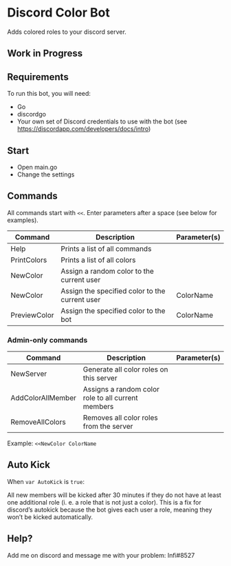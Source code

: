 # Discord Color Bot
Adds colored roles to your discord server.

## Work in Progress

## Requirements

To run this bot, you will need:

- Go
- discordgo
- Your own set of Discord credentials to use with the bot (see https://discordapp.com/developers/docs/intro)


## Start

- Open main.go
- Change the settings


## Commands
All commands start with `<<`. Enter parameters after a space (see below for examples).

| Command | Description | Parameter(s) |
| -------- | ----------- | ------------------ |
| Help | Prints a list of all commands |  |
| PrintColors | Prints a list of all colors | |
| NewColor | Assign a random color to the current user |  |
| NewColor | Assign the specified color to the current user | ColorName |
| PreviewColor | Assign the specified color to the bot | ColorName |

### Admin-only commands

| Command | Description | Parameter(s) |
| -------- | ----------- | ------------------ |
| NewServer | Generate all color roles on this server |  |
| AddColorAllMember | Assigns a random color role to all current members | |
| RemoveAllColors | Removes all color roles from the server |  |


Example:
`<<NewColor ColorName`

## Auto Kick
When `var AutoKick` is `true`:

All new members will be kicked after 30 minutes if they do not have at
least one additional role (i. e. a role that is not just a color).
This is a fix for discord’s autokick because the bot gives each user a
role, meaning they won’t be kicked automatically.

## Help?

Add me on discord and message me with your problem:
Infi#8527
